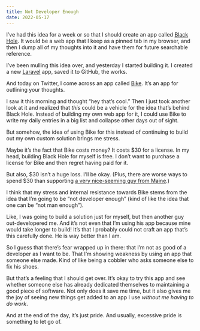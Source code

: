 ```yaml
---
title: Not Developer Enough
date: 2022-05-17
---
```


I’ve had this idea for a week or so that I should create an app called [Black Hole](https://twitter.com/benborgers/status/1524378123919183873). It would be a web app that I keep as a pinned tab in my browser, and then I dump all of my thoughts into it and have them for future searchable reference.

I’ve been mulling this idea over, and yesterday I started building it. I created a new [Laravel](https://laravel.com) app, saved it to GitHub, the works.

And today on Twitter, I come across an app called [Bike](https://www.hogbaysoftware.com/bike/). It’s an app for outlining your thoughts.

I saw it this morning and thought “hey that’s cool.” Then I just took another look at it and realized that _this_ could be a vehicle for the idea that’s behind Black Hole. Instead of building my own web app for it, I could use Bike to write my daily entries in a big list and collapse other days out of sight.

But somehow, the idea of using Bike for this instead of continuing to build out my own custom solution brings me stress.

Maybe it’s the fact that Bike costs money? It costs $30 for a license. In my head, building Black Hole for myself is free. I don’t want to purchase a license for Bike and then regret having paid for it.

But also, $30 isn’t a huge loss. I’ll be okay. (Plus, there are worse ways to spend $30 than supporting [a very nice-seeming guy from Maine](https://www.hogbaysoftware.com/about/).)

I think that my stress and internal resistance towards Bike stems from the idea that I’m going to be “not developer enough” (kind of like the idea that one can be “not man enough”).

Like, I was going to build a solution just for myself, but then another guy out-developered me. And it’s not even that I’m using his app because mine would take longer to build! It’s that I probably could not craft an app that’s this carefully done. He is way better than I am.

So I guess that there’s fear wrapped up in there: that I’m not as good of a developer as I want to be. That I’m showing weakness by using an app that someone else made. Kind of like being a cobbler who asks someone else to fix his shoes.

But that’s a feeling that I should get over. It’s okay to try this app and see whether someone else has already dedicated themselves to maintaining a good piece of software. Not only does it save me time, but it also gives me the joy of seeing new things get added to an app I use _without me having to do work_.

And at the end of the day, it’s just pride. And usually, excessive pride is something to let go of.
